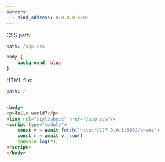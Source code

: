 ```yaml
---
servers:
  - bind_address: 0.0.0.0:5001
---
```


CSS path:

```yaml bslive_route
path: /app.css
```

```css
body {
    background: blue
}
```

HTML file:

```yaml bslive_route
path: /
```

```html

<body>
<p>Hello world?</p>
<link rel="stylesheet" href="/app.css"/>
<script type="module">
    const v = await fetch("http://127.0.0.1:5002/shane")
    const r = await v.json()
    console.log(r);
</script>
</body>
```